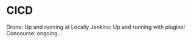 # CICD
Drone: Up and running at Locally
Jenkins: Up and running with plugins!
Concourse: ongoing...
